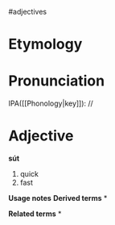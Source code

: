 #adjectives 
# Etymology
# Pronunciation
IPA([[Phonology|key]]): //
# Adjective
**sút**
1. quick
2. fast

**Usage notes**
**Derived terms**
* 

**Related terms**
* 
